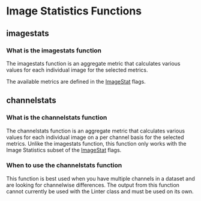 # Image Statistics Functions

## imagestats

### What is the imagestats function

The imagestats function is an aggregate metric that calculates various values for each individual image for the selected metrics.  

The available metrics are defined in the [ImageStat](../reference/flags/imagestat.md) flags.

## channelstats

### What is the channelstats function

The channelstats function is an aggregate metric that calculates various values for each individual image on a per channel basis for the selected metrics.
Unlike the imagestats function, this function only works with the Image Statistics subset of the [ImageStat](../reference/flags/imagestat.md) flags.

### When to use the channelstats function

This function is best used when you have multiple channels in a dataset and are looking for channelwise differences.
The output from this function cannot currently be used with the Linter class and must be used on its own.
